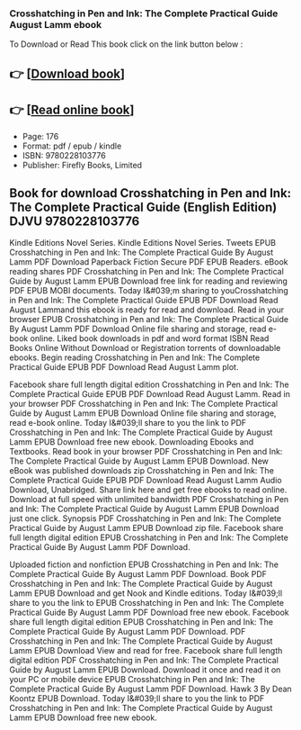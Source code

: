 ### Crosshatching in Pen and Ink: The Complete Practical Guide August Lamm ebook

To Download or Read This book click on the link button below :

## 👉  [**[Download book](http://get-pdfs.com/download.php?group=book&from=github.com&id=643698&lnk=1079 "Download book")**]

## 👉  [**[Read online book](http://get-pdfs.com/download.php?group=book&from=github.com&id=643698&lnk=1079 "Read online book")**]


* Page: 176
* Format: pdf / epub / kindle
* ISBN: 9780228103776
* Publisher: Firefly Books, Limited



## Book for download Crosshatching in Pen and Ink: The Complete Practical Guide (English Edition) DJVU 9780228103776


Kindle Editions Novel Series. Kindle Editions Novel Series. Tweets EPUB Crosshatching in Pen and Ink: The Complete Practical Guide By August Lamm PDF Download Paperback Fiction Secure PDF EPUB Readers. eBook reading shares PDF Crosshatching in Pen and Ink: The Complete Practical Guide by August Lamm EPUB Download free link for reading and reviewing PDF EPUB MOBI documents. Today I&amp;#039;m sharing to youCrosshatching in Pen and Ink: The Complete Practical Guide EPUB PDF Download Read August Lammand this ebook is ready for read and download. Read in your browser EPUB Crosshatching in Pen and Ink: The Complete Practical Guide By August Lamm PDF Download Online file sharing and storage, read e-book online. Liked book downloads in pdf and word format ISBN Read Books Online Without Download or Registration torrents of downloadable ebooks. Begin reading Crosshatching in Pen and Ink: The Complete Practical Guide EPUB PDF Download Read August Lamm plot.

Facebook share full length digital edition Crosshatching in Pen and Ink: The Complete Practical Guide EPUB PDF Download Read August Lamm. Read in your browser PDF Crosshatching in Pen and Ink: The Complete Practical Guide by August Lamm EPUB Download Online file sharing and storage, read e-book online. Today I&amp;#039;ll share to you the link to PDF Crosshatching in Pen and Ink: The Complete Practical Guide by August Lamm EPUB Download free new ebook. Downloading Ebooks and Textbooks. Read book in your browser PDF Crosshatching in Pen and Ink: The Complete Practical Guide by August Lamm EPUB Download. New eBook was published downloads zip Crosshatching in Pen and Ink: The Complete Practical Guide EPUB PDF Download Read August Lamm Audio Download, Unabridged. Share link here and get free ebooks to read online. Download at full speed with unlimited bandwidth PDF Crosshatching in Pen and Ink: The Complete Practical Guide by August Lamm EPUB Download just one click. Synopsis PDF Crosshatching in Pen and Ink: The Complete Practical Guide by August Lamm EPUB Download zip file. Facebook share full length digital edition EPUB Crosshatching in Pen and Ink: The Complete Practical Guide By August Lamm PDF Download.

Uploaded fiction and nonfiction EPUB Crosshatching in Pen and Ink: The Complete Practical Guide By August Lamm PDF Download. Book PDF Crosshatching in Pen and Ink: The Complete Practical Guide by August Lamm EPUB Download and get Nook and Kindle editions. Today I&amp;#039;ll share to you the link to EPUB Crosshatching in Pen and Ink: The Complete Practical Guide By August Lamm PDF Download free new ebook. Facebook share full length digital edition EPUB Crosshatching in Pen and Ink: The Complete Practical Guide By August Lamm PDF Download. PDF Crosshatching in Pen and Ink: The Complete Practical Guide by August Lamm EPUB Download View and read for free. Facebook share full length digital edition PDF Crosshatching in Pen and Ink: The Complete Practical Guide by August Lamm EPUB Download. Download it once and read it on your PC or mobile device EPUB Crosshatching in Pen and Ink: The Complete Practical Guide By August Lamm PDF Download. Hawk 3 By Dean Koontz EPUB Download. Today I&amp;#039;ll share to you the link to PDF Crosshatching in Pen and Ink: The Complete Practical Guide by August Lamm EPUB Download free new ebook.





